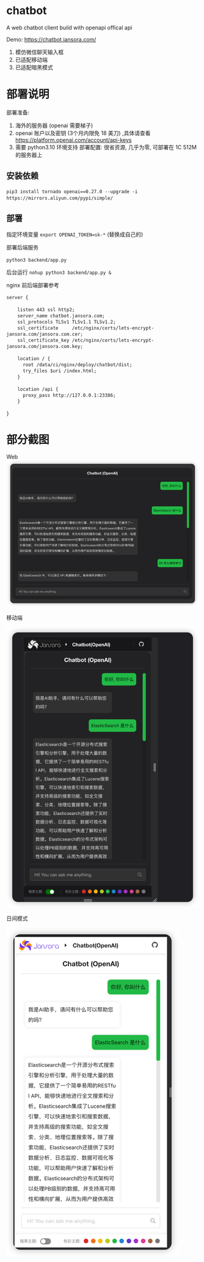 # chatbot
A web chatbot client build with openapi offical api

Demo: https://chatbot.jansora.com/


1. 模仿微信聊天输入框
2. 已适配移动端
3. 已适配暗黑模式

# 部署说明

部署准备:
1. 海外的服务器 (openai 需要梯子)
2. openai 账户以及密钥 (3个月内限免 18 美刀) ,具体请查看 https://platform.openai.com/account/api-keys
3. 需要 python3.10 环境支持
部署配置:
很省资源, 几乎为零, 可部署在 1C 512M 的服务器上


## 安装依赖

`pip3 install tornado openai==0.27.0 --upgrade -i https://mirrors.aliyun.com/pypi/simple/`


## 部署
指定环境变量
`export OPENAI_TOKEN=sk-*` (替换成自己的)

部署后端服务

`python3 backend/app.py`

后台运行
`nohup python3 backend/app.py &`

nginx 前后端部署参考

```nginx
server {

    listen 443 ssl http2;
    server_name chatbot.jansora.com;
    ssl_protocols TLSv1 TLSv1.1 TLSv1.2;
    ssl_certificate     /etc/nginx/certs/lets-encrypt-jansora.com/jansora.com.cer;
    ssl_certificate_key /etc/nginx/certs/lets-encrypt-jansora.com/jansora.com.key;

    location / {
      root /data/ci/nginx/deploy/chatbot/dist;
      try_files $uri /index.html;
    }

    location /api {
      proxy_pass http://127.0.0.1:23386;
    }

}
```


# 部分截图

Web
![img.png](img/img1.png)

移动端

![img.png](img/img_2.png)

日间模式

![img_1.png](img/img_1.png)
